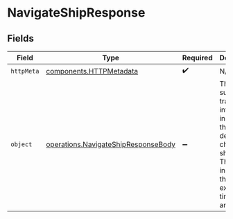 # NavigateShipResponse


## Fields

| Field                                                                                                                                     | Type                                                                                                                                      | Required                                                                                                                                  | Description                                                                                                                               |
| ----------------------------------------------------------------------------------------------------------------------------------------- | ----------------------------------------------------------------------------------------------------------------------------------------- | ----------------------------------------------------------------------------------------------------------------------------------------- | ----------------------------------------------------------------------------------------------------------------------------------------- |
| `httpMeta`                                                                                                                                | [components.HTTPMetadata](../../models/components/httpmetadata.md)                                                                        | :heavy_check_mark:                                                                                                                        | N/A                                                                                                                                       |
| `object`                                                                                                                                  | [operations.NavigateShipResponseBody](../../models/operations/navigateshipresponsebody.md)                                                | :heavy_minus_sign:                                                                                                                        | The successful transit information including the route details and changes to ship fuel. The route includes the expected time of arrival. |